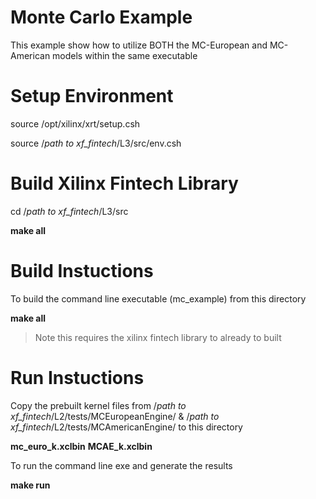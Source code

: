 
# Monte Carlo Example

This example show how to utilize BOTH the MC-European and MC-American models within the same executable


# Setup Environment

source /opt/xilinx/xrt/setup.csh

source /*path to xf_fintech*/L3/src/env.csh


# Build Xilinx Fintech Library

cd  /*path to xf_fintech*/L3/src

**make all**


# Build Instuctions

To build the command line executable (mc_example) from this directory

**make all**

> Note this requires the xilinx fintech library to already to built


# Run Instuctions

Copy the prebuilt kernel files from /*path to xf_fintech*/L2/tests/MCEuropeanEngine/ & /*path to xf_fintech*/L2/tests/MCAmericanEngine/ to this directory

**mc_euro_k.xclbin**
**MCAE_k.xclbin**


To run the command line exe and generate the results

**make run**

